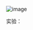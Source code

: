 ![image](https://user-images.githubusercontent.com/74129445/141879529-d25fe219-ce95-479e-881b-3c00dbe2c6fc.png)  

实验：  

